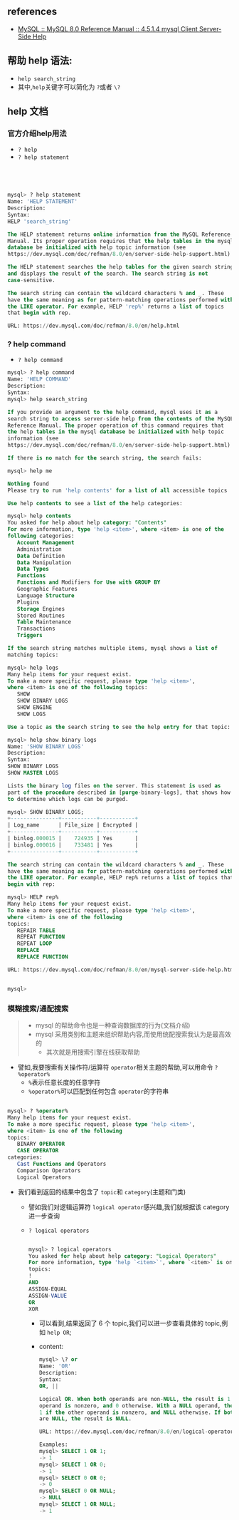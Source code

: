## references

- [MySQL :: MySQL 8.0 Reference Manual :: 4.5.1.4 mysql Client Server-Side Help](https://dev.mysql.com/doc/refman/8.0/en/mysql-server-side-help.html)

## 帮助 help 语法:

- `help search_string`
- 其中,`help`关键字可以简化为 `?`或者 `\?`

## help 文档

### 官方介绍help用法

* `? help`
* `? help statement`

```sql




mysql> ? help statement
Name: 'HELP STATEMENT'
Description:
Syntax:
HELP 'search_string'

The HELP statement returns online information from the MySQL Reference
Manual. Its proper operation requires that the help tables in the mysql
database be initialized with help topic information (see
https://dev.mysql.com/doc/refman/8.0/en/server-side-help-support.html).

The HELP statement searches the help tables for the given search string
and displays the result of the search. The search string is not
case-sensitive.

The search string can contain the wildcard characters % and _. These
have the same meaning as for pattern-matching operations performed with
the LIKE operator. For example, HELP 'rep%' returns a list of topics
that begin with rep.

URL: https://dev.mysql.com/doc/refman/8.0/en/help.html

```

### ? help command

* `? help command`

```sql
mysql> ? help command
Name: 'HELP COMMAND'
Description:
Syntax:
mysql> help search_string

If you provide an argument to the help command, mysql uses it as a
search string to access server-side help from the contents of the MySQL
Reference Manual. The proper operation of this command requires that
the help tables in the mysql database be initialized with help topic
information (see
https://dev.mysql.com/doc/refman/8.0/en/server-side-help-support.html).

If there is no match for the search string, the search fails:

mysql> help me

Nothing found
Please try to run 'help contents' for a list of all accessible topics

Use help contents to see a list of the help categories:

mysql> help contents
You asked for help about help category: "Contents"
For more information, type 'help <item>', where <item> is one of the
following categories:
   Account Management
   Administration
   Data Definition
   Data Manipulation
   Data Types
   Functions
   Functions and Modifiers for Use with GROUP BY
   Geographic Features
   Language Structure
   Plugins
   Storage Engines
   Stored Routines
   Table Maintenance
   Transactions
   Triggers

If the search string matches multiple items, mysql shows a list of
matching topics:

mysql> help logs
Many help items for your request exist.
To make a more specific request, please type 'help <item>',
where <item> is one of the following topics:
   SHOW
   SHOW BINARY LOGS
   SHOW ENGINE
   SHOW LOGS

Use a topic as the search string to see the help entry for that topic:

mysql> help show binary logs
Name: 'SHOW BINARY LOGS'
Description:
Syntax:
SHOW BINARY LOGS
SHOW MASTER LOGS

Lists the binary log files on the server. This statement is used as
part of the procedure described in [purge-binary-logs], that shows how
to determine which logs can be purged.

mysql> SHOW BINARY LOGS;
+---------------+-----------+-----------+
| Log_name      | File_size | Encrypted |
+---------------+-----------+-----------+
| binlog.000015 |    724935 | Yes       |
| binlog.000016 |    733481 | Yes       |
+---------------+-----------+-----------+

The search string can contain the wildcard characters % and _. These
have the same meaning as for pattern-matching operations performed with
the LIKE operator. For example, HELP rep% returns a list of topics that
begin with rep:

mysql> HELP rep%
Many help items for your request exist.
To make a more specific request, please type 'help <item>',
where <item> is one of the following
topics:
   REPAIR TABLE
   REPEAT FUNCTION
   REPEAT LOOP
   REPLACE
   REPLACE FUNCTION

URL: https://dev.mysql.com/doc/refman/8.0/en/mysql-server-side-help.html


mysql>

```



### 模糊搜索/通配搜索

> - mysql 的帮助命令也是一种查询数据库的行为(文档介绍)
> - mysql 采用类别和主题来组织帮助内容,而使用统配搜索我认为是最高效的
>   - 其次就是用搜索引擎在线获取帮助
>


- 譬如,我要搜索有关操作符/运算符 `operator`相关主题的帮助,可以用命令 `? %operator%`
  - `%`表示任意长度的任意字符
  - `%operator%`可以匹配到任何包含 `operator`的字符串

```sql

mysql> ? %operator%
Many help items for your request exist.
To make a more specific request, please type 'help <item>',
where <item> is one of the following
topics:
   BINARY OPERATOR
   CASE OPERATOR
categories:
   Cast Functions and Operators
   Comparison Operators
   Logical Operators

```

- 我们看到返回的结果中包含了 `topic`和 `category`(主题和门类)

  - 譬如我们对逻辑运算符 `logical operator`感兴趣,我们就根据该 category 进一步查询
  - `? logical operators`

    ```sql

    mysql> ? logical operators
    You asked for help about help category: "Logical Operators"
    For more information, type 'help `<item>`', where `<item>` is one of the following
    topics:
    !
    AND
    ASSIGN-EQUAL
    ASSIGN-VALUE
    OR
    XOR

    ```
    - 可以看到,结果返回了 6 个 topic,我们可以进一步查看具体的 topic,例如 `help OR`;
    - content:

      ```sql
      mysql> \? or
      Name: 'OR'
      Description:
      Syntax:
      OR, ||

      Logical OR. When both operands are non-NULL, the result is 1 if any
      operand is nonzero, and 0 otherwise. With a NULL operand, the result is
      1 if the other operand is nonzero, and NULL otherwise. If both operands
      are NULL, the result is NULL.

      URL: https://dev.mysql.com/doc/refman/8.0/en/logical-operators.html

      Examples:
      mysql> SELECT 1 OR 1;
      -> 1
      mysql> SELECT 1 OR 0;
      -> 1
      mysql> SELECT 0 OR 0;
      -> 0
      mysql> SELECT 0 OR NULL;
      -> NULL
      mysql> SELECT 1 OR NULL;
      -> 1
      ```
